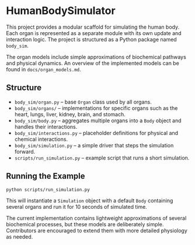 # HumanBodySimulator

This project provides a modular scaffold for simulating the human body. Each organ is
represented as a separate module with its own update and interaction logic. The project
is structured as a Python package named `body_sim`.

The organ models include simple approximations of biochemical pathways and physical
dynamics. An overview of the implemented models can be found in
`docs/organ_models.md`.

## Structure

- `body_sim/organ.py` – base `Organ` class used by all organs.
- `body_sim/organs/` – implementations for specific organs such as the heart, lungs,
  liver, kidney, brain, and stomach.
- `body_sim/body.py` – aggregates multiple organs into a `Body` object and handles their
  interactions.
- `body_sim/interactions.py` – placeholder definitions for physical and chemical
  interactions.
- `body_sim/simulation.py` – a simple driver that steps the simulation forward.
- `scripts/run_simulation.py` – example script that runs a short simulation.

## Running the Example

```bash
python scripts/run_simulation.py
```

This will instantiate a `Simulation` object with a default `Body` containing several
organs and run it for 10 seconds of simulated time.

The current implementation contains lightweight approximations of several
biochemical processes, but these models are deliberately simple.  Contributors
are encouraged to extend them with more detailed physiology as needed.
